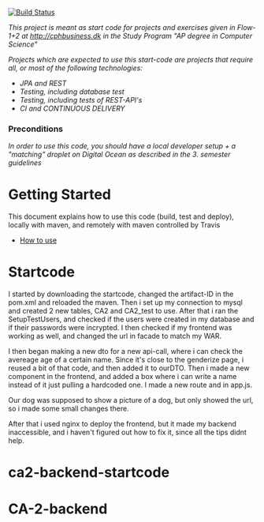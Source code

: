 [![Build Status](https://travis-ci.org/dat3startcode/rest-jpa-devops-startcode.svg?branch=master)](https://travis-ci.org/dat3startcode/rest-jpa-devops-startcode)

_This project is meant as start code for projects and exercises given in Flow-1+2 at http://cphbusiness.dk in the Study Program "AP degree in Computer Science"_

_Projects which are expected to use this start-code are projects that require all, or most of the following technologies:_

- _JPA and REST_
- _Testing, including database test_
- _Testing, including tests of REST-API's_
- _CI and CONTINUOUS DELIVERY_

### Preconditions

_In order to use this code, you should have a local developer setup + a "matching" droplet on Digital Ocean as described in the 3. semester guidelines_

# Getting Started

This document explains how to use this code (build, test and deploy), locally with maven, and remotely with maven controlled by Travis

- [How to use](https://docs.google.com/document/d/1K6s6Tt65bzB8bCSE_NUE8alJrLRNTKCwax3GEm4OjOE/edit?usp=sharing)

# Startcode

I started by downloading the startcode, changed the artifact-ID in the pom.xml and reloaded the maven.
Then i set up my connection to mysql and created 2 new tables, CA2 and CA2_test to use.
After that i ran the SetupTestUsers, and checked if the users were created in my database and if their passwords were incrypted.
I then checked if my frontend was working as well, and changed the url in facade to match my WAR.

I then began making a new dto for a new api-call, where i can check the avereage age of a certain name.
Since it's close to the genderize page, i reused a bit of that code, and then added it to ourDTO.
Then i made a new component in the frontend, and added a box where i can write a name instead of it just pulling a hardcoded one.
I made a new route and in app.js.

Our dog was supposed to show a picture of a dog, but only showed the url, so i made some small changes there.

After that i used nginx to deploy the frontend, but it made my backend inaccessible, and i haven't figured out how to fix it, since all the tips didnt help.

# ca2-backend-startcode

# CA-2-backend
